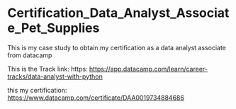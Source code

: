 # Certification_Data_Analyst_Associate_Pet_Supplies
This is my case study to obtain my certification as a data analyst associate from datacamp


This is the Track link: https: https://app.datacamp.com/learn/career-tracks/data-analyst-with-python


this my certification: https://www.datacamp.com/certificate/DAA0019734884686
